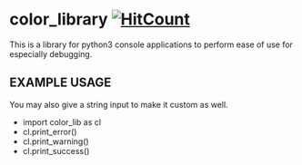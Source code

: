 # color_library [![HitCount](http://hits.dwyl.com/ozert/color_library.svg)](http://hits.dwyl.com/ozert/color_library)
This is a library for python3 console applications to perform ease of use for especially debugging.


## EXAMPLE USAGE
You may also give a string input to make it custom as well.


* import color_lib as cl
* cl.print_error()
* cl.print_warning()
* cl.print_success()
